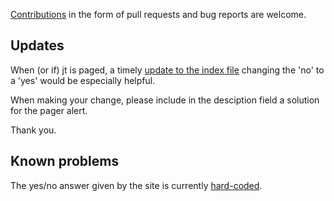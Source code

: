 [Contributions](https://guides.github.com/activities/contributing-to-open-source/#contributing) in the form of pull requests and bug reports are welcome. 

## Updates

When (or if) jt is paged, a timely [update to the index file](https://github.com/jthub/hasjtbeenpaged/edit/master/index.html) changing the 'no' to a 'yes' would be especially helpful.

When making your change, please include in the desciption field a solution for the pager alert.

Thank you.

## Known problems 

The yes/no answer given by the site is currently [hard-coded](https://github.com/jthub/hasjtbeenpaged/blob/master/index.html#L25).